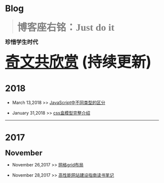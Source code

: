 # Blog

> <font color=gray size=6 face="微软雅黑"><b>博客座右铭：Just do it</b></font>

<font size=4><b>珍惜学生时代</b></font>

<font size=12><b>[奇文共欣赏](https://github.com/wksmile/blog/issues/1)  (持续更新)</b></font>

# 2018

- March 13,2018 >> [JavaScript中不同类型的区分](https://github.com/wksmile/blog/issues/5)

- January 31,2018 >> [css盒模型完整介绍](https://github.com/wksmile/blog/issues/4)

***

# 2017

<font size=5><b>November</b></font>

- November 26,2017 >> [网格grid布局](https://github.com/wksmile/blog/issues/2)

- November 28,2017 >> [高性能网站建设指南读书笔记](https://github.com/wksmile/blog/issues/3)